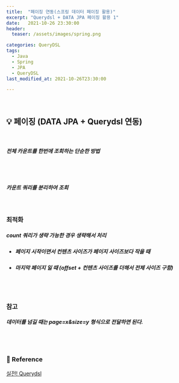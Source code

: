 ```yaml
---
title:  "페이징 연동(스프링 데이터 페이징 활용)"
excerpt: "Querydsl + DATA JPA 페이징 활용 1"
date:   2021-10-26 23:30:00
header:
  teaser: /assets/images/spring.png

categories: QueryDSL
tags:
  - Java
  - Spring
  - JPA
  - QueryDSL
last_modified_at: 2021-10-26T23:30:00

---
```


<br/>

## 💡 페이징 (DATA JPA + Querydsl 연동)

<script src="https://gist.github.com/ShinDongHun1/35701ad5fcd1e392727aaa6061baa3db.js"></script>

<br/>

##### 전체 카운트를 한번에 조회하는 단순한 방법

<script src="https://gist.github.com/ShinDongHun1/32b42b902e6634bc2c6fb1d6de3d4ac7.js"></script>

<br/>

<br/>

##### 카운트 쿼리를 분리하여 조회

<script src="https://gist.github.com/ShinDongHun1/8622e0ec3f093c1d90ae9d0651aa6ec1.js"></script>

<br/>

### 최적화

##### count 쿼리가 생략 가능한 경우 생략해서 처리 

- ##### 페이지 시작이면서 컨텐츠 사이즈가 페이지 사이즈보다 작을 때 

- ##### 마지막 페이지 일 때 (offset + 컨텐츠 사이즈를 더해서 전체 사이즈 구함)

<script src="https://gist.github.com/ShinDongHun1/524331d2c823d939db9145b13efb5505.js"></script>

<br/>

<br/>

### 참고

##### 데이터를 넘길 때는 page=x&size=y 형식으로 전달하면 된다.

<br/>

<br/>

### 📔 Reference

[실전! Querydsl](https://www.inflearn.com/course/Querydsl-%EC%8B%A4%EC%A0%84/dashboard)

